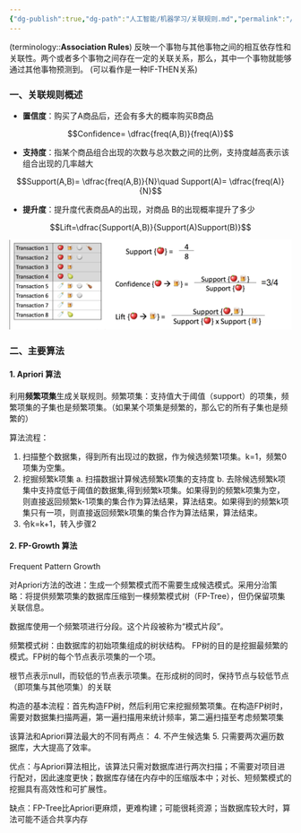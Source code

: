 ```yaml
---
{"dg-publish":true,"dg-path":"人工智能/机器学习/关联规则.md","permalink":"/人工智能/机器学习/关联规则/","dgPassFrontmatter":true,"noteIcon":"","created":"2024-12-23T16:10:10.000+08:00","updated":"2025-09-12T12:25:16.000+08:00"}
---
```



(terminology::**Association Rules**)
反映一个事物与其他事物之间的相互依存性和关联性。两个或者多个事物之间存在一定的关联关系，那么，其中一个事物就能够通过其他事物预测到。
(可以看作是一种IF-THEN关系)


### 一、关联规则概述
- **置信度**：购买了A商品后，还会有多大的概率购买B商品

$$Confidence= \dfrac{freq(A,B)}{freq(A)}$$

- **支持度**：指某个商品组合出现的次数与总次数之间的比例，支持度越高表示该组合出现的几率越大

$$Support(A,B)= \dfrac{freq(A,B)}{N}\quad  Support(A)= \dfrac{freq(A)}{N}$$


- **提升度**：提升度代表商品A的出现，对商品 B的出现概率提升了多少 

$$Lift=\dfrac{Support(A,B)}{Support(A)Support(B)}$$


![Pasted image 20241227010827.png](../img/user/Functional%20files/Photo%20Resources/Pasted%20image%2020241227010827.png)



### 二、主要算法

#### 1. Apriori 算法
利用**频繁项集**生成关联规则。频繁项集：支持值大于阈值（support）的项集，频繁项集的子集也是频繁项集。（如果某个项集是频繁的，那么它的所有子集也是频繁的）

算法流程：
1. 扫描整个数据集，得到所有出现过的数据，作为候选频繁1项集。k=1，频繁0项集为空集。
2. 挖掘频繁k项集 
	a. 扫描数据计算候选频繁k项集的支持度
	b. 去除候选频繁k项集中支持度低于阈值的数据集,得到频繁k项集。如果得到的频繁k项集为空，则直接返回频繁k-1项集的集合作为算法结果，算法结束。如果得到的频繁k项集只有一项，则直接返回频繁k项集的集合作为算法结果，算法结束。
3. 令k=k+1，转入步骤2 


#### 2. FP-Growth 算法
Frequent Pattern Growth 

对Apriori方法的改进：生成一个频繁模式而不需要生成候选模式。采用分治策略：将提供频繁项集的数据库压缩到一棵频繁模式树（FP-Tree），但仍保留项集关联信息。

数据库使用一个频繁项进行分段。这个片段被称为“模式片段”。

频繁模式树：由数据库的初始项集组成的树状结构。 FP树的目的是挖掘最频繁的模式。FP树的每个节点表示项集的一个项。

根节点表示null，而较低的节点表示项集。在形成树的同时，保持节点与较低节点（即项集与其他项集）的关联

构造的基本流程：首先构造FP树，然后利用它来挖掘频繁项集。在构造FP树时，需要对数据集扫描两遍，第一遍扫描用来统计频率，第二遍扫描至考虑频繁项集

该算法和Apriori算法最大的不同有两点： 
4. 不产生候选集
5. 只需要两次遍历数据库，大大提高了效率。

优点：与Apriori算法相比，该算法只需对数据库进行两次扫描；不需要对项目进行配对，因此速度更快；数据库存储在内存中的压缩版本中；对长、短频繁模式的挖掘具有高效性和可扩展性。

缺点：FP-Tree比Apriori更麻烦，更难构建；可能很耗资源；当数据库较大时，算法可能不适合共享内存


